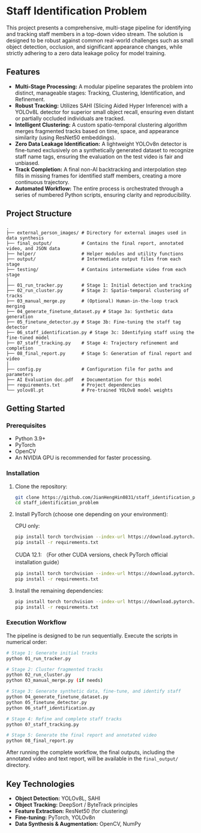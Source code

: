 # Staff Identification Problem

This project presents a comprehensive, multi-stage pipeline for identifying and tracking staff members in a top-down video stream. The solution is designed to be robust against common real-world challenges such as small object detection, occlusion, and significant appearance changes, while strictly adhering to a zero data leakage policy for model training.

## Features

- **Multi-Stage Processing:** A modular pipeline separates the problem into distinct, manageable stages: Tracking, Clustering, Identification, and Refinement.
- **Robust Tracking:** Utilizes SAHI (Slicing Aided Hyper Inference) with a YOLOv8L detector for superior small object recall, ensuring even distant or partially occluded individuals are tracked.
- **Intelligent Clustering:** A custom spatio-temporal clustering algorithm merges fragmented tracks based on time, space, and appearance similarity (using ResNet50 embeddings).
- **Zero Data Leakage Identification:** A lightweight YOLOv8n detector is fine-tuned exclusively on a synthetically generated dataset to recognize staff name tags, ensuring the evaluation on the test video is fair and unbiased.
- **Track Completion:** A final non-AI backtracking and interpolation step fills in missing frames for identified staff members, creating a more continuous trajectory.
- **Automated Workflow:** The entire process is orchestrated through a series of numbered Python scripts, ensuring clarity and reproducibility.

## Project Structure

```
.
├── external_person_images/ # Directory for external images used in data synthesis
├── final_output/           # Contains the final report, annotated video, and JSON data
├── helper/                 # Helper modules and utility functions
├── output/                 # Intermediate output files from each stage
├── testing/                # Contains intermediate video from each stage
│
├── 01_run_tracker.py       # Stage 1: Initial detection and tracking
├── 02_run_cluster.py       # Stage 2: Spatio-temporal clustering of tracks
├── 03_manual_merge.py      # (Optional) Human-in-the-loop track merging
├── 04_generate_finetune_dataset.py # Stage 3a: Synthetic data generation
├── 05_finetune_detector.py # Stage 3b: Fine-tuning the staff tag detector
├── 06_staff_identification.py # Stage 3c: Identifying staff using the fine-tuned model
├── 07_staff_tracking.py    # Stage 4: Trajectory refinement and completion
├── 08_final_report.py      # Stage 5: Generation of final report and video
│
├── config.py               # Configuration file for paths and parameters
├── AI Evaluation doc.pdf   # Documentation for this model
├── requirements.txt        # Project dependencies
└── yolov8l.pt              # Pre-trained YOLOv8 model weights
```

## Getting Started

### Prerequisites

- Python 3.9+
- PyTorch
- OpenCV
- An NVIDIA GPU is recommended for faster processing.

### Installation

1.  Clone the repository:

    ```bash
    git clone https://github.com/JianHengHin0831/staff_identification_problem.git
    cd staff_identification_problem
    ```

2.  Install PyTorch (choose one depending on your environment):

    CPU only:

    ```bash
    pip install torch torchvision --index-url https://download.pytorch.org/whl/cu121
    pip install -r requirements.txt
    ```

    CUDA 12.1: （For other CUDA versions, check PyTorch official installation guide）

    ```bash
    pip install torch torchvision --index-url https://download.pytorch.org/whl/cu121
    pip install -r requirements.txt
    ```

3.  Install the remaining dependencies:
    ```bash
    pip install torch torchvision --index-url https://download.pytorch.org/whl/cu121
    pip install -r requirements.txt
    ```

### Execution Workflow

The pipeline is designed to be run sequentially. Execute the scripts in numerical order:

```bash
# Stage 1: Generate initial tracks
python 01_run_tracker.py

# Stage 2: Cluster fragmented tracks
python 02_run_cluster.py
python 03_manual_merge.py (if needs)

# Stage 3: Generate synthetic data, fine-tune, and identify staff
python 04_generate_finetune_dataset.py
python 05_finetune_detector.py
python 06_staff_identification.py

# Stage 4: Refine and complete staff tracks
python 07_staff_tracking.py

# Stage 5: Generate the final report and annotated video
python 08_final_report.py
```

After running the complete workflow, the final outputs, including the annotated video and text report, will be available in the `final_output/` directory.

## Key Technologies

- **Object Detection:** YOLOv8L, SAHI
- **Object Tracking:** DeepSort / ByteTrack principles
- **Feature Extraction:** ResNet50 (for clustering)
- **Fine-tuning:** PyTorch, YOLOv8n
- **Data Synthesis & Augmentation:** OpenCV, NumPy
